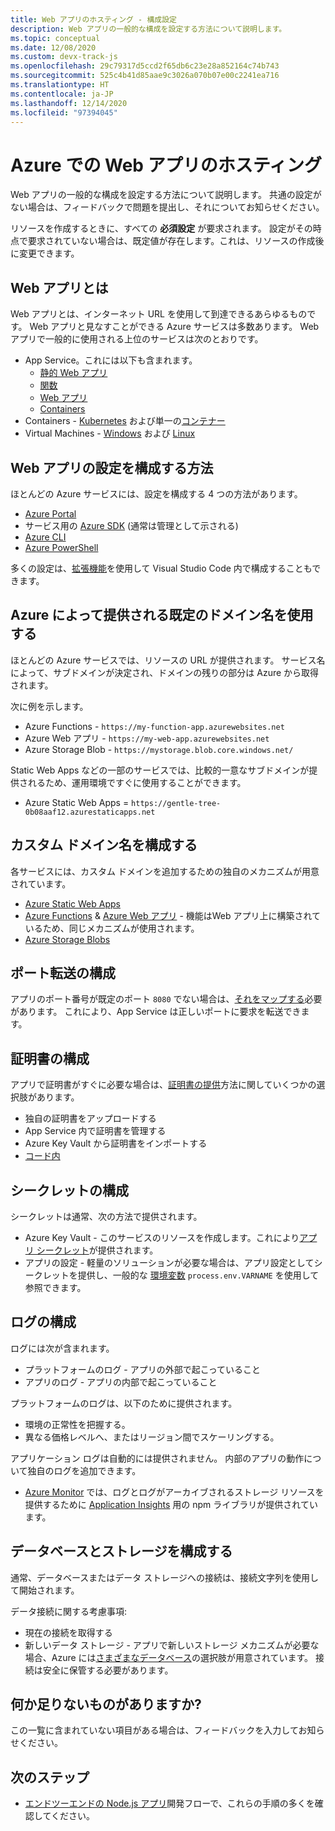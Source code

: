 ```yaml
---
title: Web アプリのホスティング - 構成設定
description: Web アプリの一般的な構成を設定する方法について説明します。
ms.topic: conceptual
ms.date: 12/08/2020
ms.custom: devx-track-js
ms.openlocfilehash: 29c79317d5ccd2f65db6c23e28a852164c74b743
ms.sourcegitcommit: 525c4b41d85aae9c3026a070b07e00c2241ea716
ms.translationtype: HT
ms.contentlocale: ja-JP
ms.lasthandoff: 12/14/2020
ms.locfileid: "97394045"
---
```

# <a name="hosting-web-apps-on-azure"></a>Azure での Web アプリのホスティング

Web アプリの一般的な構成を設定する方法について説明します。 共通の設定がない場合は、フィードバックで問題を提出し、それについてお知らせください。 

リソースを作成するときに、すべての **必須設定** が要求されます。 設定がその時点で要求されていない場合は、既定値が存在します。これは、リソースの作成後に変更できます。 

## <a name="what-is-a-web-app"></a>Web アプリとは

Web アプリとは、インターネット URL を使用して到達できるあらゆるものです。 Web アプリと見なすことができる Azure サービスは多数あります。 Web アプリで一般的に使用される上位のサービスは次のとおりです。

* App Service。これには以下も含まれます。
    * [静的 Web アプリ](/azure/static-web-apps/)
    * [関数](/azure/azure-functions/)
    * [Web アプリ](/azure/app-service/)
    * [Containers](/azure/app-service/configure-custom-container?pivots=container-linux)
* Containers - [Kubernetes](/azure/aks/) および単一の[コンテナー](/azure/container-instances/)
* Virtual Machines - [Windows](/azure/virtual-machines/windows) および [Linux](/azure/virtual-machines/linux)

## <a name="how-to-configure-web-app-settings"></a>Web アプリの設定を構成する方法

ほとんどの Azure サービスには、設定を構成する 4 つの方法があります。

* [Azure Portal](https://portal.azure.com)
* サービス用の [Azure SDK](https://github.com/Azure/azure-sdk) (通常は管理として示される)
* [Azure CLI](/cli/azure/)
* [Azure PowerShell](/powershell/azure/)

多くの設定は、[拡張機能](https://marketplace.visualstudio.com/items?itemName=ms-azuretools.vscode-azureappservice)を使用して Visual Studio Code 内で構成することもできます。 

## <a name="use-default-domain-name-provided-by-azure"></a>Azure によって提供される既定のドメイン名を使用する

ほとんどの Azure サービスでは、リソースの URL が提供されます。 サービス名によって、サブドメインが決定され、ドメインの残りの部分は Azure から取得されます。 

次に例を示します。

* Azure Functions - `https://my-function-app.azurewebsites.net`
* Azure Web アプリ - `https://my-web-app.azurewebsites.net`
* Azure Storage Blob - `https://mystorage.blob.core.windows.net/`

Static Web Apps などの一部のサービスでは、比較的一意なサブドメインが提供されるため、運用環境ですぐに使用することができます。

* Azure Static Web Apps = `https://gentle-tree-0b08aaf12.azurestaticapps.net`

## <a name="configure-custom-domain-name"></a>カスタム ドメイン名を構成する 

各サービスには、カスタム ドメインを追加するための独自のメカニズムが用意されています。 

* [Azure Static Web Apps](/azure/static-web-apps/custom-domain)
* [Azure Functions](/azure/app-service/app-service-web-tutorial-custom-domain) & [Azure Web アプリ](/azure/app-service/app-service-web-tutorial-custom-domain) - 機能はWeb アプリ上に構築されているため、同じメカニズムが使用されます。
* [Azure Storage Blobs](/azure/storage/blobs/storage-custom-domain-name?tabs=azure-portal)

## <a name="configure-port-forwarding"></a>ポート転送の構成

アプリのポート番号が既定のポート `8080` でない場合は、[それをマップする](/azure/app-service/configure-language-nodejs?pivots=platform-windows#get-port-number)必要があります。 これにより、App Service は正しいポートに要求を転送できます。 

## <a name="configure-certificates"></a>証明書の構成

アプリで証明書がすぐに必要な場合は、[証明書の提供](/azure/app-service/configure-ssl-certificate#import-an-app-service-certificate)方法に関していくつかの選択肢があります。

* 独自の証明書をアップロードする
* App Service 内で証明書を管理する
* Azure Key Vault から証明書をインポートする
* [コード内](/azure/app-service/configure-ssl-certificate-in-code)

## <a name="configure-secrets"></a>シークレットの構成

シークレットは通常、次の方法で提供されます。

* Azure Key Vault - このサービスのリソースを作成します。これにより[アプリ シークレット](/azure/app-service/app-service-key-vault-references)が提供されます。 
* アプリの設定 - 軽量のソリューションが必要な場合は、アプリ設定としてシークレットを提供し、一般的な [環境変数](/azure/app-service/configure-language-nodejs?pivots=platform-windows) `process.env.VARNAME` を使用して参照できます。 

## <a name="configure-logging"></a>ログの構成

ログには次が含まれます。

* プラットフォームのログ - アプリの外部で起こっていること
* アプリのログ - アプリの内部で起こっていること

プラットフォームのログは、以下のために提供されます。
* 環境の正常性を把握する。
* 異なる価格レベルへ、またはリージョン間でスケーリングする。 

アプリケーション ログは自動的には提供されません。 内部のアプリの動作について独自のログを追加できます。
* [Azure Monitor](/azure/azure-monitor/overview) では、ログとログがアーカイブされるストレージ リソースを提供するために [Application Insights](/azure/azure-monitor/app/app-insights-overview) 用の npm ライブラリが提供されています。 

## <a name="configure-database-and-storage"></a>データベースとストレージを構成する

通常、データベースまたはデータ ストレージへの接続は、接続文字列を使用して開始されます。 

データ接続に関する考慮事項:
* 現在の接続を取得する
* 新しいデータ ストレージ - アプリで新しいストレージ メカニズムが必要な場合、Azure には[さまざまなデータベース](integrate-database.md)の選択肢が用意されています。 接続は安全に保管する必要があります。 

## <a name="missing-something"></a>何か足りないものがありますか? 

この一覧に含まれていない項目がある場合は、フィードバックを入力してお知らせください。 

## <a name="next-steps"></a>次のステップ

* [エンドツーエンドの Node.js アプリ](/azure/developer/javascript/how-to/develop-nodejs-on-azure)開発フローで、これらの手順の多くを確認してください。 
